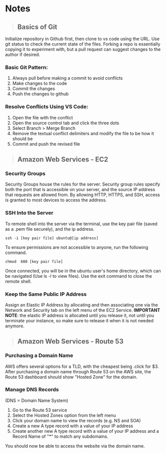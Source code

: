 # Notes

> ## Basics of Git
Initialize repository in Github first, then clone to vs code using the URL. Use git status to check the current state of the files. Forking a repo is essentially copying it to experiment with, but a pull request can suggest changes to the author if desired.

### Basic Git Pattern:
1. Always pull before making a commit to avoid conflicts
2. Make changes to the code
3. Commit the changes
4. Push the changes to github

### Resolve Conflicts Using VS Code:
1. Open the file with the conflict
2. Open the source control tab and click the three dots
3. Select Branch > Merge Branch
4. Remove the textual conflict delimiters and modify the file to be how it should be
5. Commit and push the revised file

> ## Amazon Web Services - EC2

### Security Groups
Security Groups house the rules for the server. Security group rules specify both the port that is accessible on your server, and the source IP address that requests are allowed from. By allowing HTTP, HTTPS, and SSH, access is granted to most devices to access the address.

### SSH Into the Server
To remote shell into the server via the terminal, use the key pair file (saved as a .pem file securely), and the ip address.

```console
ssh -i [key pair file] ubuntu@[ip address]
```

To ensure permissions are not accessible to anyone, run the following command.

```console
chmod  600 [key pair file]
```

Once connected, you will be in the ubuntu user's home directory, which can be navigated (Use ls -l to view files). Use the exit command to close the remote shell.

### Keep the Same Public IP Address
Assign an Elastic IP Address by allocating and then associating one via the Network and Security tab on the left menu of the EC2 Service. **IMPORTANT NOTE**: the elastic IP address is allocated until you release it, not until you terminate your instance, so make sure to release it when it is not needed anymore.

> ## Amazon Web Services - Route 53

### Purchasing a Domain Name
AWS offers several options for a TLD, with the cheapest being .click for $3. After purchasing a domain name through Route 53 on the AWS site, the Route 53 dashboard should show "Hosted Zone" for the domain.

### Manage DNS Records
(DNS = Domain Name System)
1. Go to the Route 53 service
2. Select the Hosted Zones option from the left menu
3. Click your domain name to view the records (e.g. NS and SOA)
4. Create a new A type record with a value of your IP address
5. Create another new A type record with a value of your IP address and a Record Name of "*" to match any subdomains.

You should now be able to access the website via the domain name.